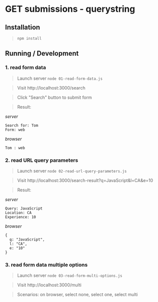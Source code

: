 GET submissions - querystring
============================

## Installation

> `npm install`

## Running / Development

### 1. read form data

> Launch server `node 01-read-form-data.js`

> Visit http://localhost:3000/search

> Click "Search" button to submit form

> Result:

*server*
```
Search for: Tom
Form: web
```
*browser*
```
Tom : web
```

### 2. read URL query parameters

> Launch server `node 02-read-url-query-parameters.js`

> Visit http://localhost:3000/search-result?q=JavaScript&l=CA&e=10

> Result:

*server*
```
Query: JavaScript
Location: CA
Experience: 10
```
*browser*
```
{
  q: "JavaScript",
  l: "CA",
  e: "10"
}
```

### 3. read form data multiple options

> Launch server `node 03-read-form-multi-options.js`

> Visit http://localhost:3000/multi

> Scenarios: on browser, select none, select one, select multi
